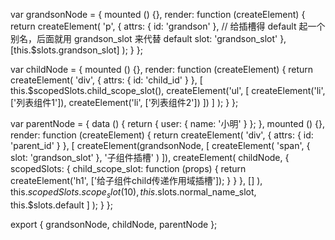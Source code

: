 var grandsonNode = {
  mounted () {},
  render: function (createElement) {
    return createElement(
      'p',
      {
        attrs: {
          id: 'grandson'
        },
        // 给插槽得 default 起一个别名，后面就用 grandson_slot 来代替 default
        slot: 'grandson_slot'
      },
      [this.$slots.grandson_slot]
    );
  }
};

var childNode = {
  mounted () {},
  render: function (createElement) {
    return createElement(
      'div',
      {
        attrs: {
          id: 'child_id'
        }
      },
      [
        this.$scopedSlots.child_scope_slot(),
        createElement('ul', [
          createElement('li', ['列表组件1']),
          createElement('li', ['列表组件2'])
        ])
      ]
    );
  }
};

var parentNode = {
  data () {
    return {
      user: {
        name: '小明'
      }
    };
  },
  mounted () {},
  render: function (createElement) {
    return createElement(
      'div',
      {
        attrs: {
          id: 'parent_id'
        }
      },
      [
        createElement(grandsonNode, [
          createElement(
            'span',
            {
              slot: 'grandson_slot'
            },
            '子组件插槽'
          )
        ]),
        createElement(
          childNode,
          {
            scopedSlots: {
              child_scope_slot: function (props) {
                return createElement('h1', ['给子组件child传递作用域插槽']);
              }
            }
          },
          []
        ),
        this.$scopedSlots.scope_slot(10),
        this.$slots.normal_name_slot,
        this.$slots.default
      ]
    );
  }
};

export { grandsonNode, childNode, parentNode };
